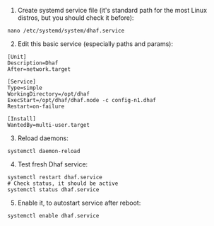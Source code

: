 1. Create systemd service file (it's standard path for the most Linux distros, but you should check it before):
```shell
nano /etc/systemd/system/dhaf.service

```
2. Edit this basic service (especially paths and params):
```shell
[Unit]
Description=Dhaf
After=network.target

[Service]
Type=simple
WorkingDirectory=/opt/dhaf
ExecStart=/opt/dhaf/dhaf.node -c config-n1.dhaf
Restart=on-failure

[Install]
WantedBy=multi-user.target

```
3. Reload daemons:
```shell
systemctl daemon-reload

```
4. Test fresh Dhaf service:
```shell
systemctl restart dhaf.service
# Check status, it should be active
systemctl status dhaf.service

```
5. Enable it, to autostart service after reboot:
```shell
systemctl enable dhaf.service

```
